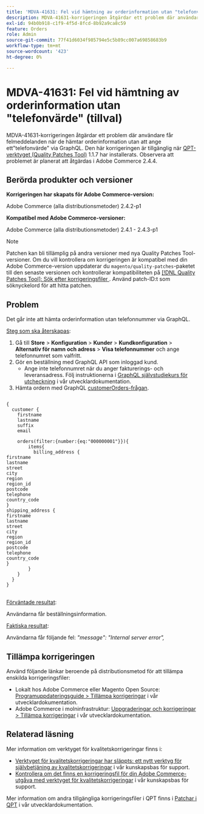 ```yaml
---
title: 'MDVA-41631: Fel vid hämtning av orderinformation utan "telefonvärde" (tillval)'
description: MDVA-41631-korrigeringen åtgärdar ett problem där användare får felmeddelanden när de hämtar orderinformation utan att ange ett"telefonvärde" via GraphQL. Den här korrigeringen är tillgänglig när [QPT-verktyget (Quality Patches Tool)](/help/announcements/adobe-commerce-announcements/magento-quality-patches-released-new-tool-to-self-serve-quality-patches.md) 1.1.7 är installerat. Observera att problemet är planerat att åtgärdas i Adobe Commerce 2.4.4.
exl-id: 94b0b918-c1f9-4f5d-8fcd-8b92a9ca8c59
feature: Orders
role: Admin
source-git-commit: 77f41d6034f985794e5c5b89cc007a69858683b9
workflow-type: tm+mt
source-wordcount: '423'
ht-degree: 0%

---
```


# MDVA-41631: Fel vid hämtning av orderinformation utan &quot;telefonvärde&quot; (tillval)

MDVA-41631-korrigeringen åtgärdar ett problem där användare får felmeddelanden när de hämtar orderinformation utan att ange ett&quot;telefonvärde&quot; via GraphQL. Den här korrigeringen är tillgänglig när [QPT-verktyget (Quality Patches Tool)](/help/announcements/adobe-commerce-announcements/magento-quality-patches-released-new-tool-to-self-serve-quality-patches.md) 1.1.7 har installerats. Observera att problemet är planerat att åtgärdas i Adobe Commerce 2.4.4.

## Berörda produkter och versioner

**Korrigeringen har skapats för Adobe Commerce-version:**

Adobe Commerce (alla distributionsmetoder) 2.4.2-p1

**Kompatibel med Adobe Commerce-versioner:**

Adobe Commerce (alla distributionsmetoder) 2.4.1 - 2.4.3-p1

>[!NOTE]
>
>Patchen kan bli tillämplig på andra versioner med nya Quality Patches Tool-versioner. Om du vill kontrollera om korrigeringen är kompatibel med din Adobe Commerce-version uppdaterar du `magento/quality-patches`-paketet till den senaste versionen och kontrollerar kompatibiliteten på [[!DNL Quality Patches Tool]: Sök efter korrigeringsfiler ](https://experienceleague.adobe.com/tools/commerce-quality-patches/index.html). Använd patch-ID:t som söknyckelord för att hitta patchen.

## Problem

Det går inte att hämta orderinformation utan telefonnummer via GraphQL.

<u>Steg som ska återskapas</u>:

1. Gå till **Store** > **Konfiguration** > **Kunder** > **Kundkonfiguration** > **Alternativ för namn och adress** > **Visa telefonnummer** och ange telefonnumret som valfritt.
1. Gör en beställning med GraphQL API som inloggad kund.
   * Ange inte telefonnumret när du anger fakturerings- och leveransadress. Följ instruktionerna i [GraphQL självstudiekurs för utcheckning](https://developer.adobe.com/commerce/webapi/graphql/tutorials/checkout/) i vår utvecklardokumentation.
1. Hämta ordern med GraphQL [customerOrders-frågan](https://developer.adobe.com/commerce/webapi/graphql/schema/customer/queries/orders/).

<pre>
<code class="language-graphql">
&lbrace;
  customer &lbrace;
    firstname
    lastname
    suffix
    email

    orders(filter:{number:{eq:"000000001"}})&lbrace;
        items&lbrace;
          billing_address &lbrace;
firstname
lastname
street
city
region
region_id
postcode
telephone
country_code
&rbrace;
shipping_address &lbrace;
firstname
lastname
street
city
region
region_id
postcode
telephone
country_code
&rbrace;
        &rbrace;
    &rbrace;
  &rbrace;
&rbrace;
</code>
</pre>

<u>Förväntade resultat</u>:

Användarna får beställningsinformation.

<u>Faktiska resultat</u>:

Användarna får följande fel: *&quot;message&quot;: &quot;Internal server error&quot;,*

## Tillämpa korrigeringen

Använd följande länkar beroende på distributionsmetod för att tillämpa enskilda korrigeringsfiler:

* Lokalt hos Adobe Commerce eller Magento Open Source: [Programuppdateringsguide > Tillämpa korrigeringar](https://experienceleague.adobe.com/en/docs/commerce-operations/tools/quality-patches-tool/usage) i vår utvecklardokumentation.
* Adobe Commerce i molninfrastruktur: [Uppgraderingar och korrigeringar > Tillämpa korrigeringar](https://experienceleague.adobe.com/en/docs/commerce-cloud-service/user-guide/develop/upgrade/apply-patches) i vår utvecklardokumentation.

## Relaterad läsning

Mer information om verktyget för kvalitetskorrigeringar finns i:

* [Verktyget för kvalitetskorrigeringar har släppts: ett nytt verktyg för självbetjäning av kvalitetskorrigeringar](/help/announcements/adobe-commerce-announcements/magento-quality-patches-released-new-tool-to-self-serve-quality-patches.md) i vår kunskapsbas för support.
* [Kontrollera om det finns en korrigeringsfil för din Adobe Commerce-utgåva med verktyget för kvalitetskorrigeringar](/help/support-tools/patches-available-in-qpt-tool/check-patch-for-magento-issue-with-magento-quality-patches.md) i vår kunskapsbas för support.

Mer information om andra tillgängliga korrigeringsfiler i QPT finns i [Patchar i QPT](https://experienceleague.adobe.com/tools/commerce-quality-patches/index.html) i vår utvecklardokumentation.
